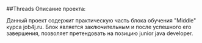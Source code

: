 ##Threads
Описание проекта:

Данный проект содержит практическую часть блока обучения "Middle" курса job4j.ru.
Блок является заключительным и после успешного его завершения, позволяет претендовать
на позицию junior java developer.
